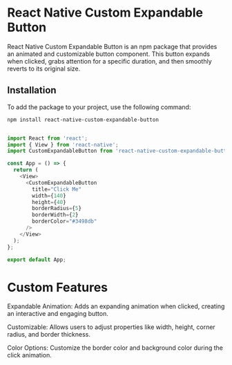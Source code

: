# React Native Custom Expandable Button


React Native Custom Expandable Button is an npm package that provides an animated and customizable button component. This button expands when clicked, grabs attention for a specific duration, and then smoothly reverts to its original size.

## Installation

To add the package to your project, use the following command:

```bash
npm install react-native-custom-expandable-button
```

```javascript

import React from 'react';
import { View } from 'react-native';
import CustomExpandableButton from 'react-native-custom-expandable-button';

const App = () => {
  return (
    <View>
      <CustomExpandableButton
        title="Click Me"
        width={140}
        height={40}
        borderRadius={5}
        borderWidth={2}
        borderColor="#3498db"
      />
    </View>
  );
};

export default App;
```


# Custom Features

Expandable Animation: Adds an expanding animation when clicked, creating an interactive and engaging button.

Customizable: Allows users to adjust properties like width, height, corner radius, and border thickness.

Color Options: Customize the border color and background color during the click animation.